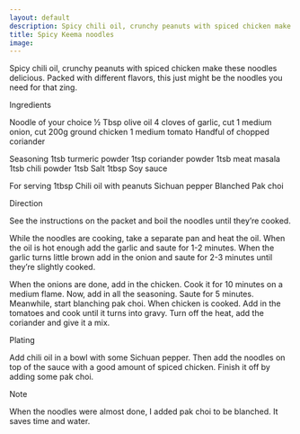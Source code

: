 ```yaml
---
layout: default
description: Spicy chili oil, crunchy peanuts with spiced chicken make these noodles delicious. Packed with different flavors, this just might be the noodles you need for that zing. 
title: Spicy Keema noodles
image: 
---
```



Spicy chili oil, crunchy peanuts with spiced chicken make these noodles delicious. Packed with different flavors, this just might be the noodles you need for that zing. 

Ingredients 

Noodle of your choice 
½ Tbsp olive oil
4 cloves of garlic, cut 
1 medium onion, cut
200g ground chicken 
1 medium tomato
Handful of chopped coriander 

Seasoning 
1tsb turmeric powder 
1tsp coriander powder 
1tsb meat masala
1tsb chili powder
1tsb Salt 
1tbsp Soy sauce 


For serving 
1tbsp Chili oil with peanuts 
Sichuan pepper 
Blanched Pak choi  

Direction 

See the instructions on the packet and boil the noodles until they’re cooked. 

While the noodles are cooking, take a separate pan and heat the oil. When the oil is hot enough add the garlic and saute for 1-2 minutes. When the garlic turns little brown add in the onion and saute for 2-3 minutes until they’re slightly cooked. 

When the onions are done, add in the chicken. Cook it for 10 minutes on a medium flame. 
Now, add in all the seasoning. Saute for 5 minutes. Meanwhile, start blanching pak choi. 
When chicken is cooked. Add in the tomatoes and cook until it turns into gravy. 
Turn off the heat, add the coriander and give it a mix. 


Plating 
 
Add chili oil in a bowl with some Sichuan pepper. Then add the noodles on top of the sauce with a good amount of spiced chicken. Finish it off by adding some pak choi. 

Note 

When the noodles were almost done, I added pak choi to be blanched. It saves time and water. 
